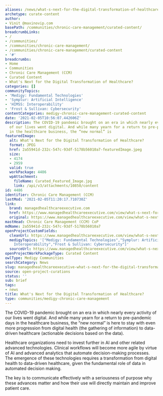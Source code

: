 ```yaml
---
aliases: /news/what-s-next-for-the-digital-transformation-of-healthcare
archetype: curate-content
author:
- Vinit @maxinovip.com
basePath: /communities/chronic-care-management/curated-content/
breadcrumbLinks:
- /
- /communities/
- /communities/chronic-care-management/
- /communities/chronic-care-management/curated-content
- '#'
breadcrumbs:
- Home
- Communities
- Chronic Care Management (CCM)
- Curated Content
- What's Next for the Digital Transformation of Healthcare?
categories: []
communityTopics:
- 'Medigy: Fundamental Technologies'
- 'Symplur: Artificial Intelligence'
- 'HIMSS: Interoperability'
- 'Frost & Sullivan: Cybersecurity'
contentCategories: medigy-chronic-care-management-curated-content
date: '2021-02-05T10:56:07.442606Z'
description: The COVID-19 pandemic brought on an era in which nearly every activity
  of our lives went digital. And while many yearn for a return to pre-pandemic days
  in the healthcare business, the “new normal” is
featuredImage:
  alt: What's Next for the Digital Transformation of Healthcare?
  format: JPEG
  href: 2a55941d-232c-547c-93df-5178b56010a7-featuredImage.jpeg
  size:
  - 4174
  - 2959
  valid: true
  workPackage: 4486
  wpAttachment:
    fileName: Curated_Featured_Image.jpg
    link: /api/v3/attachments/10850/content
id: 4486
identifier: Chronic Care Management (CCM)
lastMod: '2021-02-05T11:20:17.710730Z'
link:
  brand: managedhealthcareexecutive.com
  href: https://www.managedhealthcareexecutive.com/view/what-s-next-for-the-digital-transformation-of-healthcare-
  original: https://www.managedhealthcareexecutive.com/view/what-s-next-for-the-digital-transformation-of-healthcare-
mastHead: Chronic Care Management (CCM) CoP
mdName: 2a55941d-232c-547c-93df-5178b56010a7
openProjectCustomFields:
  cleanUrl: https://www.managedhealthcareexecutive.com/view/what-s-next-for-the-digital-transformation-of-healthcare-
  medigyTopics: '["Medigy: Fundamental Technologies","Symplur: Artificial Intelligence","HIMSS:
    Interoperability","Frost & Sullivan: Cybersecurity"]'
  sourceUrl: https://www.managedhealthcareexecutive.com/view/what-s-next-for-the-digital-transformation-of-healthcare-
openProjectWorkPackageType: Curated Content
owlType: Medigy Communities
searchCategory: News
slug: managedhealthcareexecutive-what-s-next-for-the-digital-transformation-of-healthcare
source: open-project-curations
status: ''
sub: brief
tags:
- news
title: What's Next for the Digital Transformation of Healthcare?
type: communities/medigy-chronic-care-management
---
```


<p>The COVID-19 pandemic brought on an era in which nearly every activity of our lives went digital. And while many yearn for a return to pre-pandemic days in the healthcare business, the “new normal” is here to stay with even more progression from digital health (the gathering of information) to data-driven healthcare (actionable decisions based on the data).</p><p>Healthcare organizations need to invest further in AI and other related advanced technologies. Clinical workflows will become more agile by virtue of AI and advanced analytics that automate decision-making processes. The emergence of these technologies requires a transformation from digital health to data-driven healthcare, given the fundamental role of data in automated decision making.</p><p>The key is to communicate effectively with a seriousness of purpose why these advances matter and how their use will directly maintain and improve patient care.</p>